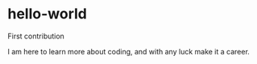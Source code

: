 # hello-world
First contribution

I am here to learn more about coding, and with any luck make it a career.

